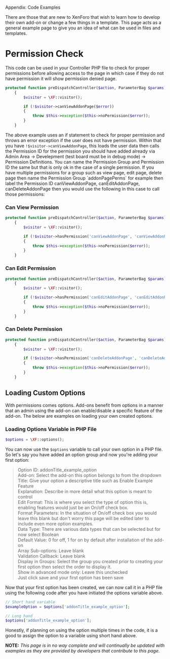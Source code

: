 Appendix: Code Examples

There are those that are new to XenForo that wish to learn how to develop their own add-on or change a few things in a template. This page acts as a general example page to give you an idea of what can be used in files and templates.

# Permission Check

This code can be used in your Controller PHP file to check for proper permissions before allowing access to the page in which case if they do not have permission it will show permission denied page.

```PHP
protected function preDispatchController($action, ParameterBag $params)
    {
        $visitor = \XF::visitor();

        if (!$visitor->canViewAddonPage($error))
        {
            throw $this->exception($this->noPermission($error));
        }
    }
```

The above example uses an if statement to check for proper permission and throws an error exception if the user does not have permission. Within that you have `!$visitor->canViewAddonPage`, this loads the user data then calls the Permission ID for the permission you should have added already via Admin Area -> Develepment (test board must be in debug mode) -> Permission Definitions. You can name the Permission Group and Permission ID the same but that is only ok in the case of a single permission. If you have multiple permissions for a group such as view page, edit page, delete page then name the Permission Group \`addonPagePerms\` for example then label the Permission ID canViewAddonPage, canEditAddonPage, canDeleteAddonPage then you would use the following in this case to call those permissions:

### Can View Permission

```PHP
protected function preDispatchController($action, ParameterBag $params)
    {
        $visitor = \XF::visitor();

        if (!$visitor->hasPermission('canViewAddonPage', 'canViewAddonPage'))
        {
            throw $this->exception($this->noPermission($error));
        }
    }
```

### Can Edit Permission

```PHP
protected function preDispatchController($action, ParameterBag $params)
    {
        $visitor = \XF::visitor();

        if (!$visitor->hasPermission('canEditAddonPage', 'canEditAddonPage'))
        {
            throw $this->exception($this->noPermission($error));
        }
    }
```

### Can Delete Permission

```PHP
protected function preDispatchController($action, ParameterBag $params)
    {
        $visitor = \XF::visitor();

        if (!$visitor->hasPermission('canDeleteAddonPage', 'canDeleteAddonPage'))
        {
            throw $this->exception($this->noPermission($error));
        }
    }
```

## Loading Custom Options

With permissions comes options. Add-ons benefit from options in a manner that an admin using the add-on can enable/disable a specific feature of the add-on. The below are examples on loading your own created options.

### Loading Options Variable in PHP File

```PHP
$options = \XF::options();
```

You can now use the `$options` variable to call your own option in a PHP file. So let's say you have added an option group and now you're adding your first option:

> Option ID: addonTitle\_example\_option  
> Add-on: Select the add-on this option belongs to from the dropdown  
> Title: Give your option a descriptive title such as Enable Example Feature  
> Explanation: Describe in more detail what this option is meant to control  
> Edit Format: This is where you select the type of option this is, enabling features would just be an On/off check box.  
> Format Parameters: In the situation of On/off check box you would leave this blank but don't worry this page will be edited later to include even more option examples.  
> Data Type: There are various data types that can be selected but for now select Boolean  
> Default Value: 0 for off, 1 for on by default after installation of the add-on  
> Array Sub-options: Leave blank  
> Validation Callback: Leave blank  
> Display in Groups: Select the group you created prior to creating your first option then select the order to display it.  
> Show in advanced mode only: Leave this unchecked  
> Just click save and your first option has been save

Now that your first option has been created, we can now call it in a PHP file using the following code after you have initiated the options variable above.

```PHP
// Short hand variable
$exampleOption = $options['addonTitle_example_option'];

// Long hand
$options['addonTitle_example_option'];
```

Honestly, if planning on using the option multiple times in the code, it is a good to assign the option to a variable using short hand above.

**NOTE:** *This page is in no way complete and will continually be updated with examples as they are provided by developers that contribute to this page.*